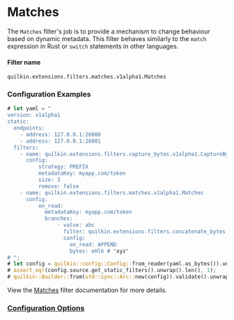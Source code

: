 # Matches

The `Matches` filter's job is to provide a mechanism to change behaviour based
on dynamic metadata. This filter behaves similarly to the `match` expression
in Rust or `switch` statements in other languages.

#### Filter name
```text
quilkin.extensions.filters.matches.v1alpha1.Matches
```

### Configuration Examples
```rust
# let yaml = "
version: v1alpha1
static:
  endpoints:
    - address: 127.0.0.1:26000
    - address: 127.0.0.1:26001
  filters:
    - name: quilkin.extensions.filters.capture_bytes.v1alpha1.CaptureBytes
      config:
          strategy: PREFIX
          metadataKey: myapp.com/token
          size: 3
          remove: false
    - name: quilkin.extensions.filters.matches.v1alpha1.Matches
      config:
          on_read:
            metadataKey: myapp.com/token
            branches:
                - value: abc
                  filter: quilkin.extensions.filters.concatenate_bytes.v1alpha1.ConcatenateBytes
                  config:
                    on_read: APPEND
                    bytes: eHl6 # "xyz"
# ";
# let config = quilkin::config::Config::from_reader(yaml.as_bytes()).unwrap();
# assert_eq!(config.source.get_static_filters().unwrap().len(), 1);
# quilkin::Builder::from(std::sync::Arc::new(config)).validate().unwrap();
```

View the [Matches](./matches.md) filter documentation for more details.

### [Configuration Options](../../api/quilkin/filters/matches/struct.Config.html)
